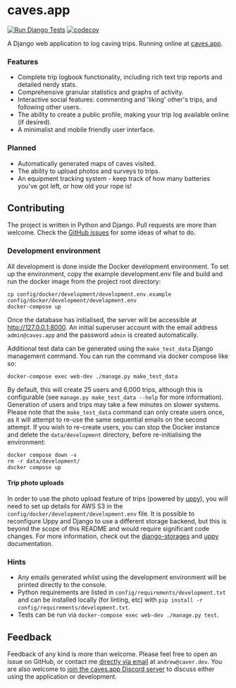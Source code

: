 # caves.app

[![Run Django Tests](https://github.com/anorthall/caves.app/actions/workflows/run-tests.yaml/badge.svg)](https://github.com/anorthall/caves.app/actions/workflows/run-tests.yaml) [![codecov](https://codecov.io/gh/anorthall/caves.app/branch/main/graph/badge.svg?token=HDZHAETW75)](https://codecov.io/gh/anorthall/caves.app)

A Django web application to log caving trips. Running online at [caves.app](https://caves.app/).

### Features

- Complete trip logbook functionality, including rich text trip reports and detailed nerdy stats.
- Comprehensive granular statistics and graphs of activity.
- Interactive social features: commenting and 'liking' other's trips, and following other users.
- The ability to create a public profile, making your trip log available online (if desired).
- A minimalist and mobile friendly user interface.

### Planned

- Automatically generated maps of caves visited.
- The ability to upload photos and surveys to trips.
- An equipment tracking system - keep track of how many batteries you've got left, or how old your rope is!

## Contributing

The project is written in Python and Django. Pull requests are more than welcome. Check the [GitHub issues](https://github.com/anorthall/caves.app/issues) for some ideas of what to do.

### Development environment

All development is done inside the Docker development environment. To set up the environment, copy the example
development.env file and build and run the docker image from the project root directory:

```
cp config/docker/development/development.env.example config/docker/development/development.env
docker-compose up
```

Once the database has initialised, the server will be accessible at http://127.0.0.1:8000. An initial superuser account with the email address `admin@caves.app` and the password `admin` is created automatically.

Additional test data can be generated using the `make_test_data` Django management
command. You can run the command via docker compose like so:

```
docker-compose exec web-dev ./manage.py make_test_data
```

By default, this will create 25 users and 6,000 trips, although this is configurable
(see `manage.py make_test_data --help` for more information). Generation of users
and trips may take a few minutes on slower systems. Please note that the
`make_test_data` command can only create users once, as it will attempt to re-use
the same sequential emails on the second attempt. If you wish to re-create users,
you can stop the Docker instance and delete the `data/development` directory, before
re-initialising the environment:

```
docker compose down -v
rm -r data/development/
docker compose up
```

#### Trip photo uploads

In order to use the photo upload feature of trips (powered by [uppy](https://uppy.io/)),
you will need to set up details for AWS S3 in the
`config/docker/development/development.env` file. It is possible to reconfigure Uppy
and Django to use a different storage backend, but this is beyond the scope of
this README and would require significant code changes. For more information, check
out the [django-storages](https://django-storages.readthedocs.io/) and
[uppy](https://uppy.io/docs/) documentation.

### Hints

- Any emails generated whilst using the development environment will be printed directly to the console.
- Python requirements are listed in `config/requirements/development.txt` and can be installed locally (for linting, etc) with `pip install -r config/requirements/development.txt`.
- Tests can be run via `docker-compose exec web-dev ./manage.py test`.

## Feedback

Feedback of any kind is more than welcome. Please feel free to open an issue on GitHub, or contact me [directly via email](mailto:andrew@caver.dev) at `andrew@caver.dev`. You are also welcome to
[join the caves.app Discord server](https://discord.gg/jEvPbR4G4k) to discuss either using the
application or development.
